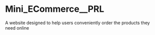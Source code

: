 # Mini_ECommerce__PRL
 A website designed to help users conveniently order the products they need online
